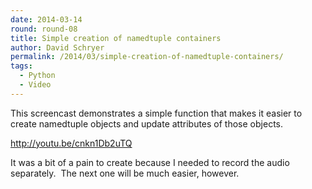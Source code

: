 ```yaml
---
date: 2014-03-14
round: round-08
title: Simple creation of namedtuple containers
author: David Schryer
permalink: /2014/03/simple-creation-of-namedtuple-containers/
tags:
  - Python
  - Video
---
```

This screencast demonstrates a simple function that makes it easier to create namedtuple objects and update attributes of those objects.

<a href="http://youtu.be/cnkn1Db2uTQ" target="_blank">http://youtu.be/cnkn1Db2uTQ</a>

It was a bit of a pain to create because I needed to record the audio separately.  The next one will be much easier, however.
